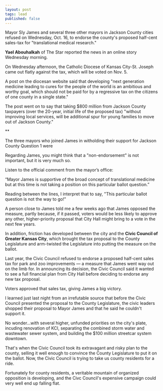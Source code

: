 ```yaml
---
layout: post
tags: lead
published: false
---
```


Mayor Sly James and several three other mayors in Jackson County cities refused on Wednesday, Oct. 16, to endorse the county's proposed half-cent sales-tax for "translational medical research."

**Yael Abouhalkah** of The Star reported the news in an online story Wednesday morning.

On Wednesday afternoon, the Catholic Diocese of Kansas City-St. Joseph came out flatly against the tax, which will be voted on Nov. 5.

A post on the diocesan website said that developing "next generation medicine leading to cures for the people of the world is an ambitious and worthy goal, which should not be paid for by a regressive tax on the citizens of one county in a single state."

The post went on to say that taking $800 million from Jackson County taxpayers (over the 20-year, initial life of the proposed tax) "without improving local services, will be additional spur for young families to move out of Jackson County."

**

The three mayors who joined James in witholding their support for Jackson County Question 1 were  

Regarding James, you might think that a "non-endorsement" is not important, but it is very much so.

Listen to the official comment from the mayor’s office:

“Mayor James is supportive of the broad concept of translational medicine but at this time is not taking a position on this particular ballot question.”

Reading between the lines, I interpret that to say, "This particular ballot question is not the way to go!"

A person close to James told me a few weeks ago that James opposed the measure, partly because, if it passed, voters would be less likely to approve any other, higher-priority proposal that City Hall might bring to a vote in the next few years.

In addition, friction has developed between the city and the **Civic Council of Greater Kansas City**, which brought the tax proposal to the County Legislature and arm-twisted the Legislature into putting the measure on the ballot.

Last year, the Civic Council refused to endorse a proposed half-cent sales tax for park and zoo improvements — a measure that James went way out on the limb for. In announcing its decision, the Civic Council said it wanted to see a full financial plan from City Hall before deciding to endorse any new tax proposal.

Voters approved that sales tax, giving James a big victory.

I learned just last night from an irrefutable source that before the Civic Council presented the proposal to the County Legislature, the civic leaders shopped their proposal to Mayor James and that he said he couldn't support it.

No wonder...with several higher, unfunded priorities on the city's plate, incuding renovation of KCI, separating the combined storm water and wastewater sewer system, and building the $100 million streetcar system downtown.

That's when the Civic Council took its extravagant and risky plan to the county, selling it well enough to convince the County Legislature to put it on the ballot. Now, the Civic Council is trying to take us county residents for a ride.

Fortunately for county residents, a veritable mountain of organized opposition is developing, and the Civc Council's expensive campaign could very well end up falling flat.
